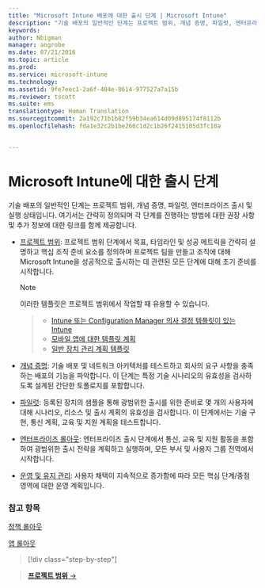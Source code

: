 ```yaml
---
title: "Microsoft Intune 배포에 대한 출시 단계 | Microsoft Intune"
description: "기술 배포의 일반적인 단계는 프로젝트 범위, 개념 증명, 파일럿, 엔터프라이즈 출시 및 실행 상태입니다."
keywords: 
author: Nbigman
manager: angrobe
ms.date: 07/21/2016
ms.topic: article
ms.prod: 
ms.service: microsoft-intune
ms.technology: 
ms.assetid: 9fe7eec1-2a6f-404e-8614-977527a7a15b
ms.reviewer: tscott
ms.suite: ems
translationtype: Human Translation
ms.sourcegitcommit: 2a192c71b1b82f59b34ea614d09d895174f8112b
ms.openlocfilehash: fda1e32c2b1be260c1d2c1b26f2415105d3fc10a


---
```



# Microsoft Intune에 대한 출시 단계
기술 배포의 일반적인 단계는 프로젝트 범위, 개념 증명, 파일럿, 엔터프라이즈 출시 및 실행 상태입니다. 여기서는 간략히 정의되며 각 단계를 진행하는 방법에 대한 권장 사항 및 추가 정보에 대한 링크를 함께 제공합니다.

-   [프로젝트 범위](project-scope.md): 프로젝트 범위 단계에서 목표, 타임라인 및 성공 메트릭을 간략히 설명하고 핵심 조직 준비 요소를 정의하며 프로젝트 팀을 만들고 조직에 대해 Microsoft Intune을 성공적으로 출시하는 데 관련된 모든 단계에 대해 초기 준비를 시작합니다.
     > [!NOTE]           
       이러한 템플릿은 프로젝트 범위에서 작업할 때 유용할 수 있습니다.

    >- [Intune 또는 Configuration Manager 의사 결정 템플릿이 있는 Intune](https://gallery.technet.microsoft.com/Intune-or-Intune-with-900e8a78)
    >- [모바일 앱에 대한 템플릿 계획](https://gallery.technet.microsoft.com/Mobile-app-planning-18689d59)
    >- [일반 장치 관리 계획 템플릿](https://gallery.technet.microsoft.com/General-device-management-334c3792)


-   [개념 증명](proof-of-concept.md): 기술 배포 및 네트워크 아키텍처를 테스트하고 회사의 요구 사항을 충족하는 배포의 기능을 파악합니다. 이 단계는 특정 기술 시나리오의 유효성을 검사하도록 설계된 간단한 토폴로지를 포함합니다.  

-   [파일럿](pilot.md): 등록된 장치의 샘플을 통해 광범위한 출시를 위한 준비로 몇 개의 사용자에 대해 시나리오, 리소스 및 출시 계획의 유효성을 검사합니다.  이 단계에서는 기술 구현, 통신 계획, 교육 및 지원 계획을 테스트합니다.
-   [엔터프라이즈 롤아웃](enterprise-rollout.md): 엔터프라이즈 출시 단계에서 통신, 교육 및 지원 활동을 포함하여 광범위한 출시 전략을 계획하고 실행하며, 모든 부서 및 사용자 그룹 전역에서 시작합니다.

-   [운영 및 유지 관리](operations-and-maintenance.md): 사용자 채택이 지속적으로 증가함에 따라 모든 핵심 단계/중점 영역에 대한 운영 계획입니다.

### 참고 항목

[정책 롤아웃](policy-rollout.md)

[앱 롤아웃](application-rollout.md)


<!--
These should be linked to topics in the plan & design section once it is back in the TOC
## Rolling out policies and apps
These topics will help you plan for the rollout of new policies and apps:
-   **[Roll out policies](policy-rollout.md)**

-   **[Roll out apps](application-rollout.md)**
-->


>[!div class="step-by-step"]

>[**프로젝트 범위** &rarr;](project-scope.md)  



<!--HONumber=Jul16_HO4-->


